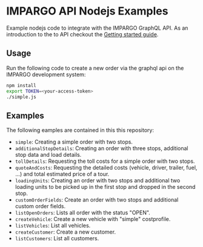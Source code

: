 # IMPARGO API Nodejs Examples
Example nodejs code to integrate with the IMPARGO GraphQL API. 
As an introduction to the to API checkout the [Getting started guide](https://docs.google.com/document/d/1dl1iU7tzlj_vM0wvcWuWADaBNVYSvwHOlQGwP0-u1fE/edit?usp=sharing).

## Usage

Run the following code to create a new order via the graphql api on the IMPARGO development system:
```sh
npm install
export TOKEN=<your-access-token>
./simple.js
```

## Examples
The following eamples are contained in this this repository:
- `simple`: Creating a simple order with two stops.
- `additionalStopDetails`: Creating an order with three stops, additional stop data and load details.
- `tollDetails`: Requesting the toll costs for a simple order with two stops.
- `quoteAndCosts`:  Requesting the detailed costs (vehicle, driver, trailer, fuel, ...) and total estimated price of a tour.
- `loadingUnits`: Creating an order with two stops and additional two loading units to be picked up in the first stop and dropped in the second stop.
- `customOrderFields`: Create an order with two stops and additional custom order fields.
- `listOpenOrders`: Lists all order with the status "OPEN".
- `createVehicle`: Create a new vehicle with "simple" costprofile.
- `listVehicles`: List all vehicles.
- `createCustomer`: Create a new customer.
- `listCustomers`: List all customers.
